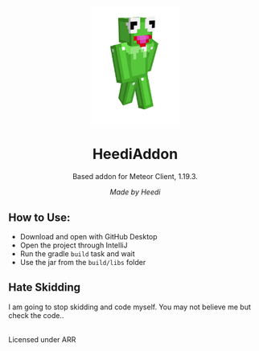 <p align="center">
<img src="https://raw.githubusercontent.com/heedii/heedi-addon/main/src/main/resources/assets/template/logo.png" alt="" width="35%"/>
</p>

<h1 align="center">HeediAddon</h1>

<p align="center">Based addon for Meteor Client, 1.19.3.</p>
<p align="center"><i>Made by Heedi</i></p>

## How to Use:
- Download and open with GitHub Desktop
- Open the project through IntelliJ
- Run the gradle `build` task and wait
- Use the jar from the `build/libs` folder

## Hate Skidding
I am going to stop skidding and code myself. You may not believe me but check the code..
<br>
<br>

Licensed under ARR
